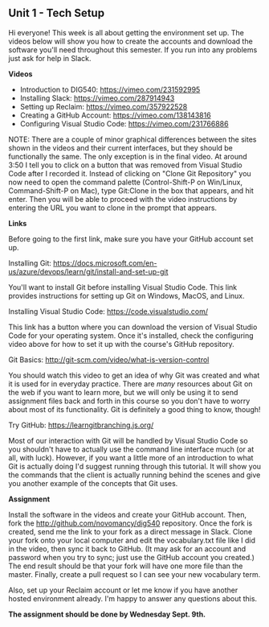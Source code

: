 ## Unit 1 - Tech Setup

Hi everyone! This week is all about getting the environment set up. The videos below will show you how to create the accounts and download the software you'll need throughout this semester. If you run into any problems just ask for help in Slack.

**Videos**

- Introduction to DIG540: <https://vimeo.com/231592995>
- Installing Slack: <https://vimeo.com/287914943>
- Setting up Reclaim: <https://vimeo.com/357922528>
- Creating a GitHub Account: <https://vimeo.com/138143816>
- Configuring Visual Studio Code: <https://vimeo.com/231766886>

NOTE: There are a couple of minor graphical differences between the sites shown in the videos and their current interfaces, but they should be functionally the same. The only exception is in the final video. At around 3:50 I tell you to click on a button that was removed from Visual Studio Code after I recorded it. Instead of clicking on "Clone Git Repository" you now need to open the command palette (Control-Shift-P on Win/Linux, Command-Shift-P on Mac), type Git:Clone in the box that appears, and hit enter. Then you will be able to proceed with the video instructions by entering the URL you want to clone in the prompt that appears.

**Links**

Before going to the first link, make sure you have your GitHub account set up.

Installing Git: <https://docs.microsoft.com/en-us/azure/devops/learn/git/install-and-set-up-git>

You'll want to install Git before installing Visual Studio Code. This link provides instructions for setting up Git on Windows, MacOS, and Linux.

Installing Visual Studio Code: <https://code.visualstudio.com/>

This link has a button where you can download the version of Visual Studio Code for your operating system. Once it's installed, check the configuring video above for how to set it up with the course's GitHub repository.

Git Basics: <http://git-scm.com/video/what-is-version-control>

You should watch this video to get an idea of why Git was created and what it is used for in everyday practice. There are _many_ resources about Git on the web if you want to learn more, but we will only be using it to send assignment files back and forth in this course so you don't have to worry about most of its functionality. Git is definitely a good thing to know, though!

Try GitHub: <https://learngitbranching.js.org/>

Most of our interaction with Git will be handled by Visual Studio Code so you shouldn't have to actually use the command line interface much (or at all, with luck). However, if you want a little more of an introduction to what Git is actually doing I'd suggest running through this tutorial. It will show you the commands that the client is actually running behind the scenes and give you another example of the concepts that Git uses.

**Assignment**

Install the software in the videos and create your GitHub account. Then, fork the <http://github.com/novomancy/dig540> repository. Once the fork is created, send me the link to your fork as a direct message in Slack. Clone your fork onto your local computer and edit the vocabulary.txt file like I did in the video, then sync it back to GitHub. (It may ask for an account and password when you try to sync; just use the GitHub account you created.) The end result should be that your fork will have one more file than the master. Finally, create a pull request so I can see your new vocabulary term.

Also, set up your Reclaim account or let me know if you have another hosted environment already. I'm happy to answer any questions about this.

**The assignment should be done by Wednesday Sept. 9th.**
